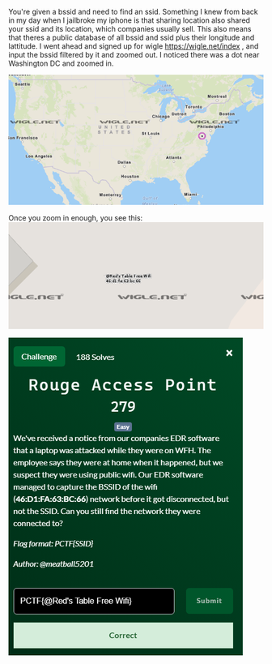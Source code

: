 

You're given a bssid and need to find an ssid. Something I knew from back in my day when I jailbroke my iphone is that sharing location also shared your ssid and its location, which companies usually sell. This also means that theres a public database of all bssid and ssid plus their longitude and lattitude. 
I went ahead and signed up for wigle https://wigle.net/index , and input the bssid
filtered by it and zoomed out. I noticed there was a dot near Washington DC and zoomed in. 

![1](./Images/RAP_1.png)

Once you zoom in enough, you see this: 
![2](./Images/RAP_2.png)



![3](./Images/RAP_3.png)